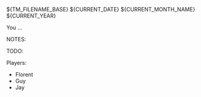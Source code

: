 ${TM_FILENAME_BASE}
${CURRENT_DATE} ${CURRENT_MONTH_NAME} ${CURRENT_YEAR}

You …

NOTES:

TODO:


Players:
- Florent
- Guy
- Jay
